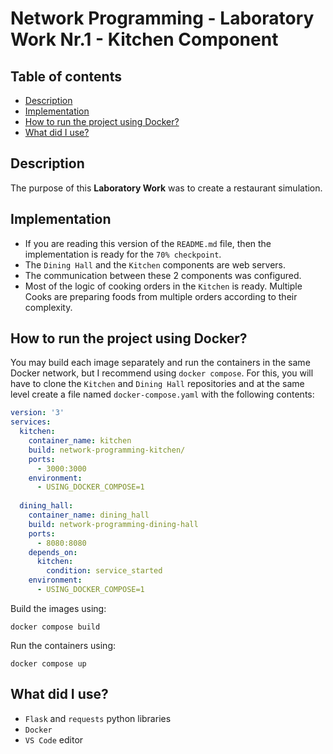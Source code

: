 # Network Programming - Laboratory Work Nr.1 - Kitchen Component

## Table of contents
* [Description](#description)
* [Implementation](#implementation) 
* [How to run the project using Docker?](#how-to-run-the-project-using-docker)
* [What did I use?](#what-did-i-use) 

## Description

The purpose of this **Laboratory Work** was to create a restaurant simulation.

## Implementation

* If you are reading this version of the `README.md` file, then the implementation is ready for the `70% checkpoint`.
* The `Dining Hall` and the `Kitchen` components are web servers.
* The communication between these 2 components was configured.
* Most of the logic of cooking orders in the `Kitchen` is ready. Multiple Cooks are preparing foods from multiple orders according to their complexity.

## How to run the project using Docker?

You may build each image separately and run the containers in the same Docker network, but I recommend using `docker compose`. For this, you will have to clone the `Kitchen` and `Dining Hall` repositories and at the same level create a file named `docker-compose.yaml` with the following contents:

```yaml
version: '3'
services:
  kitchen:
    container_name: kitchen
    build: network-programming-kitchen/
    ports:
      - 3000:3000
    environment:
      - USING_DOCKER_COMPOSE=1
  
  dining_hall:
    container_name: dining_hall
    build: network-programming-dining-hall
    ports:
      - 8080:8080
    depends_on:
      kitchen:
        condition: service_started
    environment:
      - USING_DOCKER_COMPOSE=1
```

Build the images using:

```
docker compose build
```

Run the containers using:

```
docker compose up
```


## What did I use?

* `Flask` and `requests` python libraries
* `Docker`
* `VS Code` editor